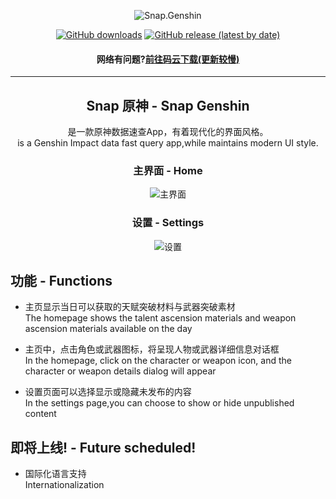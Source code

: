 <div align="center"> 

![Snap.Genshin](https://socialify.git.ci/DGP-Studio/Snap.Genshin/image?description=1&font=Inter&forks=1&issues=1&language=1&pattern=Circuit%20Board&pulls=1&stargazers=1&theme=Dark)

[![GitHub downloads](https://img.shields.io/github/downloads/DGP-Studio/Snap.Genshin/total?style=for-the-badge)](https://github.com/DGP-Studio/Snap.Genshin/releases)
[![GitHub release (latest by date)](https://img.shields.io/github/downloads/DGP-studio/Snap.Genshin/latest/total?style=for-the-badge)](https://github.com/DGP-Studio/Snap.Genshin/releases/latest)

#### 网络有问题?[前往码云下载(更新较慢)](https://gitee.com/Lightczx/Snap.Genshin/releases)
---
## Snap 原神 - Snap Genshin  
是一款原神数据速查App，有着现代化的界面风格。  
is a Genshin Impact data fast query app,while maintains modern UI style.

### 主界面 - Home
![主界面](https://i.loli.net/2021/01/26/ORPB9vJYmNVgX87.png)

### 设置 - Settings
![设置](https://i.loli.net/2021/01/26/UCoWlRaPKJuVB9A.png)
</div>

## 功能 - Functions

* 主页显示当日可以获取的天赋突破材料与武器突破素材  
The homepage shows the talent ascension materials and weapon ascension materials available on the day

* 主页中，点击角色或武器图标，将呈现人物或武器详细信息对话框  
In the homepage, click on the character or weapon icon, and the character or weapon details dialog will appear 

* 设置页面可以选择显示或隐藏未发布的内容  
In the settings page,you can choose to show or hide unpublished content 

## 即将上线! - Future scheduled!

* 国际化语言支持  
Internationalization


